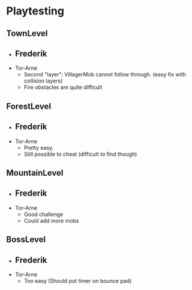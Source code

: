 # Playtesting

## TownLevel
- Frederik
  - 
- Tor-Arne
  - Second "layer": VillagerMob cannot follow through. (easy fix with collision layers)
  - Fire obstacles are quite difficult

## ForestLevel
- Frederik
  - 
- Tor-Arne
  - Pretty easy.
  - Still possible to cheat (difficult to find though)
## MountainLevel
- Frederik
  - 
- Tor-Arne
  - Good challenge
  - Could add more mobs
## BossLevel
- Frederik
  - 
- Tor-Arne
  - Too easy (Should put timer on bounce pad)
